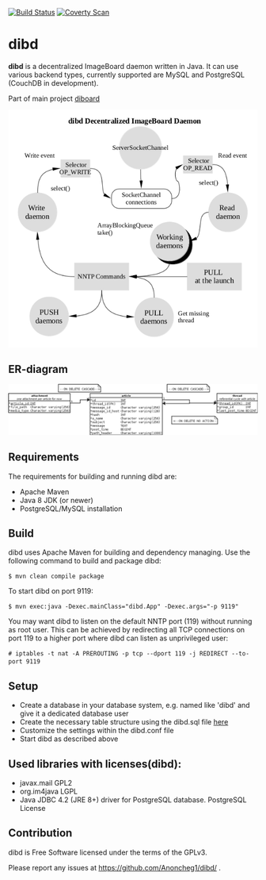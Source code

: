 [![Build Status](https://travis-ci.org/Anoncheg1/dibd.svg?branch=master)](https://travis-ci.org/Anoncheg1/dibd)
[![Coverty Scan](https://scan.coverity.com/projects/11880/badge.svg)](https://scan.coverity.com/projects/anoncheg1-dibd)

dibd
======

**dibd** is a decentralized ImageBoard daemon written in Java. It can use various 
backend types, currently supported are MySQL and PostgreSQL (CouchDB in development).

Part of main project [diboard](https://github.com/Anoncheg1/diboard)


![threads vision diagram](https://github.com/Anoncheg1/diboard/blob/master/dibd.png "threads vision diagram")

ER-diagram
----
![ER diagram](https://github.com/Anoncheg1/diboard/blob/master/Database.png "ER diagram")

Requirements
------------

The requirements for building and running dibd are:

* Apache Maven
* Java 8 JDK (or newer)
* PostgreSQL/MySQL installation

Build
-----

dibd uses Apache Maven for building and dependency managing.
Use the following command to build and package dibd:

    $ mvn clean compile package


To start dibd on port 9119:

    $ mvn exec:java -Dexec.mainClass="dibd.App" -Dexec.args="-p 9119"

You may want dibd to listen on the default NNTP port (119) without running as
root user. This can be achieved by redirecting all TCP connections on port 119
to a higher port where dibd can listen as unprivileged user:

 	# iptables -t nat -A PREROUTING -p tcp --dport 119 -j REDIRECT --to-port 9119

Setup
-----

* Create a database in your database system, e.g. named like 'dibd' and give it a
  dedicated database user
* Create the necessary table structure using the dibd.sql file [here](https://github.com/Anoncheg1/diboard)
* Customize the settings within the dibd.conf file
* Start dibd as described above

Used libraries with licenses(dibd):
----------
- javax.mail GPL2
- org.im4java LGPL
- Java JDBC 4.2 (JRE 8+) driver for PostgreSQL database. PostgreSQL License

Contribution
-------------

dibd is Free Software licensed under the terms of the GPLv3.

Please report any issues at https://github.com/Anoncheg1/dibd/ .
